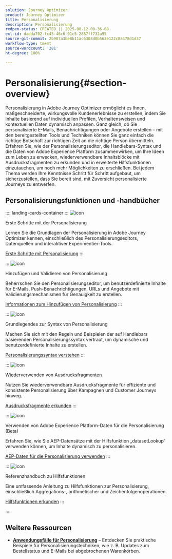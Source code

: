 ```yaml
---
solution: Journey Optimizer
product: Journey Optimizer
title: Personalisierung
description: Personalisierung
redpen-status: CREATED_||_2025-08-12_00-36-08
exl-id: dadda702-fc45-46c6-91c5-2887ff732a95
source-git-commit: 2b907a3be8b11ac6308d0b563e122c88478d1d37
workflow-type: tm+mt
source-wordcount: '281'
ht-degree: 100%

---
```


# Personalisierung{#section-overview}

Personalisierung in Adobe Journey Optimizer ermöglicht es Ihnen, maßgeschneiderte, wirkungsvolle Kundenerlebnisse zu erstellen, indem Sie Inhalte basierend auf individuellen Profilen, Verhaltensweisen und kontextuellen Daten dynamisch anpassen. Ganz gleich, ob Sie personalisierte E-Mails, Benachrichtigungen oder Angebote erstellen – mit den bereitgestellten Tools und Techniken können Sie ganz einfach die richtige Botschaft zur richtigen Zeit an die richtige Person übermitteln. Erfahren Sie, wie der Personalisierungseditor, die Handlebars-Syntax und die Daten von Adobe Experience Platform zusammenwirken, um Ihre Ideen zum Leben zu erwecken, wiederverwendbare Inhaltsblöcke mit Ausdrucksfragmenten zu erkunden und in erweiterte Hilfsfunktionen einzutauchen, um noch mehr Möglichkeiten zu erschließen. Bei jedem Thema werden Ihre Kenntnisse Schritt für Schritt aufgebaut, um sicherzustellen, dass Sie bereit sind, mit Zuversicht personalisierte Journeys zu entwerfen.

## Personalisierungsfunktionen und -handbücher

:::: landing-cards-container
:::
![icon](https://cdn.experienceleague.adobe.com/icons/circle-play.svg)

Erste Schritte mit der Personalisierung

Lernen Sie die Grundlagen der Personalisierung in Adobe Journey Optimizer kennen, einschließlich des Personalisierungseditors, Datenquellen und interaktiver Experimentier-Tools.

[Erste Schritte mit Personalisierung](../using/personalization/personalize.md)
:::

:::
![icon](https://cdn.experienceleague.adobe.com/icons/list-check.svg)

Hinzufügen und Validieren von Personalisierung

Beherrschen Sie den Personalisierungseditor, um benutzerdefinierte Inhalte für E-Mails, Push-Benachrichtigungen, URLs und Angebote mit Validierungsmechanismen für Genauigkeit zu erstellen.

[Informationen zum Hinzufügen von Personalisierung](../using/personalization/personalization-build-expressions.md)
:::

:::
![icon](https://cdn.experienceleague.adobe.com/icons/code-branch.svg)

Grundlegendes zur Syntax von Personalisierung

Machen Sie sich mit den Regeln und Beispielen der auf Handlebars basierenden Personalisierungssyntax vertraut, um dynamische und benutzerdefinierte Inhalte zu erstellen.

[Personalisierungssyntax verstehen](../using/personalization/personalization-syntax.md)
:::

:::
![icon](https://cdn.experienceleague.adobe.com/icons/puzzle-piece.svg)

Wiederverwenden von Ausdrucksfragmenten

Nutzen Sie wiederverwendbare Ausdrucksfragmente für effiziente und konsistente Personalisierung über Kampagnen und Customer Journeys hinweg.

[Ausdrucksfragmente erkunden](../using/personalization/use-expression-fragments.md)
:::

:::
![icon](https://cdn.experienceleague.adobe.com/icons/database.svg)

Verwenden von Adobe Experience Platform-Daten für die Personalisierung (Beta)

Erfahren Sie, wie Sie AEP-Datensätze mit der Hilfsfunktion „datasetLookup“ verwenden können, um Inhalte dynamisch zu personalisieren.

[AEP-Daten für die Personalisierung verwenden](../using/personalization/aep-data-perso.md)
:::

:::
![icon](https://cdn.experienceleague.adobe.com/icons/screwdriver-wrench.svg)

Referenzhandbuch zu Hilfsfunktionen

Eine umfassende Anleitung zu Hilfsfunktionen zur Personalisierung, einschließlich Aggregations-, arithmetischer und Zeichenfolgenoperationen.

[Hilfsfunktionen erkunden](functions-landing-page.md)
:::

::::


## Weitere Ressourcen

- **[Anwendungsfälle für Personalisierung](personalization-use-cases-landing-page.md)** – Entdecken Sie praktische Beispiele für Personalisierungstechniken, wie z. B. Updates zum Bestellstatus und E-Mails bei abgebrochenen Warenkörben.
